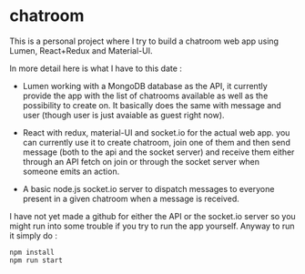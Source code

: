 # chatroom

This is a personal project where I try to build a chatroom web app using Lumen, React+Redux and Material-UI.

In more detail here is what I have to this date :

- Lumen working with a MongoDB database as the API, it currently provide the app with the list of chatrooms available as well as the possibility to create on. It basically does the same with message and user (though user is just avaiable as guest right now).

- React with redux, material-UI and socket.io for the actual web app. you can currently use it to create chatroom, join one of them and then send message (both to the api and the socket server) and receive them either through an API fetch on join or through the socket server when someone emits an action.

- A basic node.js socket.io server to dispatch messages to everyone present in a given chatroom when a message is received.

I have not yet made a github for either the API or the socket.io server so you might run into some trouble if you try to run the app yourself. Anyway to run it simply do :

    npm install
    npm run start
